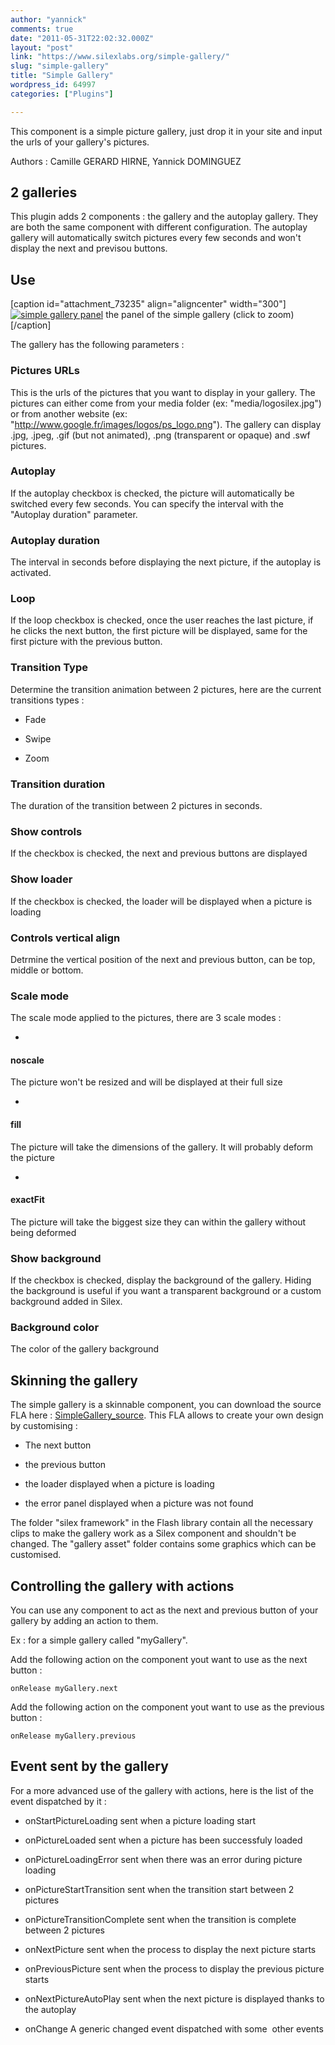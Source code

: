 ```yaml
---
author: "yannick"
comments: true
date: "2011-05-31T22:02:32.000Z"
layout: "post"
link: "https://www.silexlabs.org/simple-gallery/"
slug: "simple-gallery"
title: "Simple Gallery"
wordpress_id: 64997
categories: ["Plugins"]

---
```

This component is a simple picture gallery, just drop it in your site and input the urls of your gallery's pictures.

Authors : Camille GERARD HIRNE, Yannick DOMINGUEZ


## 2 galleries


This plugin adds 2 components : the gallery and the autoplay gallery. They are both the same component with different configuration. The autoplay gallery will automatically switch pictures every few seconds and won't display the next and previsou buttons.


## Use


[caption id="attachment_73235" align="aligncenter" width="300"][![simple gallery panel](https://www.silexlabs.org/wp-content/uploads/2011/06/simpleGallery_panel-300x139.png)](https://www.silexlabs.org/?attachment_id=73235) the panel of the simple gallery (click to zoom)[/caption]

The gallery has the following parameters :

<!-- more -->


### Pictures URLs


This is the urls of the pictures that you want to display in your gallery. The pictures can either come from your media folder (ex: "media/logosilex.jpg") or from another website (ex: "http://www.google.fr/images/logos/ps_logo.png"). The gallery can display .jpg, .jpeg, .gif (but not animated), .png (transparent or opaque) and .swf pictures.


### Autoplay


If the autoplay checkbox is checked, the picture will automatically be switched every few seconds. You can specify the interval with the "Autoplay duration" parameter.


### Autoplay duration


The interval in seconds before displaying the next picture, if the autoplay is activated.


### Loop


If the loop checkbox is checked, once the user reaches the last picture, if he clicks the next button, the first picture will be displayed, same for the first picture with the previous button.


### Transition Type


Determine the transition animation between 2 pictures, here are the current transitions types :




  * Fade


  * Swipe


  * Zoom




### Transition duration


The duration of the transition between 2 pictures in seconds.


### Show controls


If the checkbox is checked, the next and previous buttons are displayed


### Show loader


If the checkbox is checked, the loader will be displayed when a picture is loading


### Controls vertical align


Detrmine the vertical position of the next and previous button, can be top, middle or bottom.


### Scale mode


The scale mode applied to the pictures, there are 3 scale modes :




  *


#### noscale


The picture won't be resized and will be displayed at their full size


  *


#### fill


The picture will take the dimensions of the gallery. It will probably deform the picture


  *


#### exactFit


The picture will take the biggest size they can within the gallery without being deformed




### Show background


If the checkbox is checked, display the background of the gallery. Hiding the background is useful if you want a transparent background or a custom background added in Silex.


### Background color


The color of the gallery background


## Skinning the gallery


The simple gallery is a skinnable component, you can download the source FLA here : [SimpleGallery_source](https://www.silexlabs.org/?attachment_id=86570). This FLA allows to create your own design by customising :




  * The next button


  * the previous button


  * the loader displayed when a picture is loading


  * the error panel displayed when a picture was not found


The folder "silex framework" in the Flash library contain all the necessary clips to make the gallery work as a Silex component and shouldn't be changed. The "gallery asset" folder contains some graphics which can be customised.


## Controlling the gallery with actions


You can use any component to act as the next and previous button of your gallery by adding an action to them.

Ex : for a simple gallery called "myGallery".

Add the following action on the component yout want to use as the next button :

`onRelease myGallery.next`

Add the following action on the component yout want to use as the previous button :

`onRelease myGallery.previous`


## Event sent by the gallery


For a more advanced use of the gallery with actions, here is the list of the event dispatched by it :




  * onStartPictureLoading
sent when a picture loading start


  * onPictureLoaded
sent when a picture has been successfuly loaded


  * onPictureLoadingError
sent when there was an error during picture loading


  * onPictureStartTransition
sent when the transition start between 2 pictures


  * onPictureTransitionComplete
sent when the transition is complete between 2 pictures


  * onNextPicture
sent when the process to display the next picture starts


  * onPreviousPicture
sent when the process to display the previous picture starts


  * onNextPictureAutoPlay
sent when the next picture is displayed thanks to the autoplay


  * onChange
A generic changed event dispatched with some  other events



